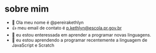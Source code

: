 # sobre mim 
- 👋 Ola meu nome é @pereirakethlyn
- :+1: meu email de contato é p.kethlyn@escola.pr.gov.br
- 👀 eu estou enteressada em aprender a programar novas linguagens.
- 🌱 eu estou aprendendo a programar recentemente a linguagem de JavaScript e Scratch

